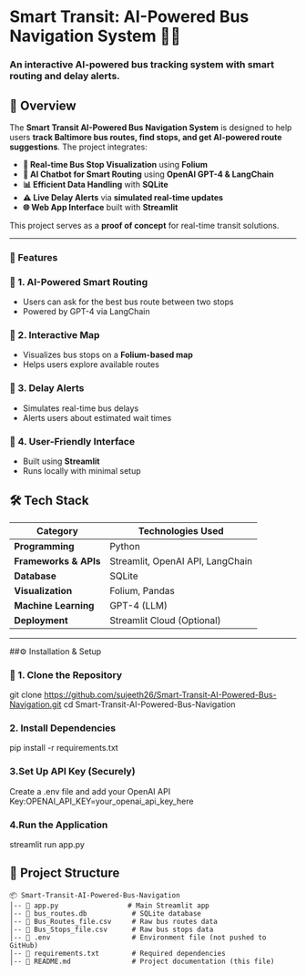 # **Smart Transit: AI-Powered Bus Navigation System** 🚌🚀

### **An interactive AI-powered bus tracking system with smart routing and delay alerts.**

## **📌 Overview**
The **Smart Transit AI-Powered Bus Navigation System** is designed to help users **track Baltimore bus routes, find stops, and get AI-powered route suggestions**. The project integrates:
- **🚏 Real-time Bus Stop Visualization** using **Folium**
- **💬 AI Chatbot for Smart Routing** using **OpenAI GPT-4 & LangChain**
- **📊 Efficient Data Handling** with **SQLite**
- **⚠️ Live Delay Alerts** via **simulated real-time updates**
- **🌐 Web App Interface** built with **Streamlit**

This project serves as a **proof of concept** for real-time transit solutions.

---

### 🚀 Features

### 🔹 1. AI-Powered Smart Routing
- Users can ask for the best bus route between two stops  
- Powered by GPT-4 via LangChain  

### 🔹 2. Interactive Map
- Visualizes bus stops on a **Folium-based map**  
- Helps users explore available routes  

### 🔹 3. Delay Alerts
- Simulates real-time bus delays  
- Alerts users about estimated wait times  

### 🔹 4. User-Friendly Interface
- Built using **Streamlit**  
- Runs locally with minimal setup  


## **🛠️ Tech Stack**
| Category                | Technologies Used |
|-------------------------|------------------|
| **Programming**         | Python |
| **Frameworks & APIs**   | Streamlit, OpenAI API, LangChain |
| **Database**            | SQLite |
| **Visualization**       | Folium, Pandas |
| **Machine Learning**    | GPT-4 (LLM) |
| **Deployment**          | Streamlit Cloud (Optional) |

---

##⚙️ Installation & Setup

### 🔹 1. Clone the Repository

git clone https://github.com/sujeeth26/Smart-Transit-AI-Powered-Bus-Navigation.git
cd Smart-Transit-AI-Powered-Bus-Navigation

### 2. Install Dependencies

pip install -r requirements.txt

### 3.Set Up API Key (Securely)

Create a .env file and add your OpenAI API Key:OPENAI_API_KEY=your_openai_api_key_here

### 4.Run the Application

streamlit run app.py



## **📂 Project Structure**
```plaintext
📦 Smart-Transit-AI-Powered-Bus-Navigation
│-- 📜 app.py                 # Main Streamlit app
│-- 📜 bus_routes.db           # SQLite database
│-- 📜 Bus_Routes_file.csv     # Raw bus routes data
│-- 📜 Bus_Stops_file.csv      # Raw bus stops data
│-- 📜 .env                    # Environment file (not pushed to GitHub)
│-- 📜 requirements.txt        # Required dependencies
│-- 📜 README.md               # Project documentation (this file)











